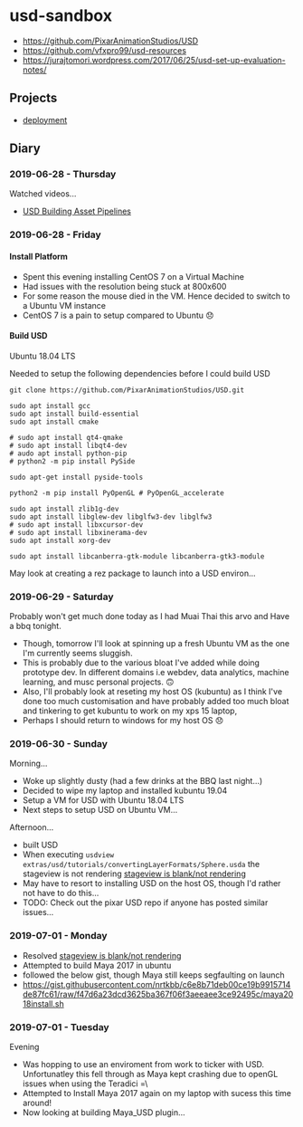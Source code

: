 # usd-sandbox

- https://github.com/PixarAnimationStudios/USD
- https://github.com/vfxpro99/usd-resources
- https://jurajtomori.wordpress.com/2017/06/25/usd-set-up-evaluation-notes/

## Projects
- [deployment](https://github.com/uncojohnco/usd-sandbox/projects/2)

## Diary

### 2019-06-28 - Thursday
Watched videos...
- [USD Building Asset Pipelines](https://www.youtube.com/watch?v=4W5D-IuRyaM)


### 2019-06-28 - Friday

#### Install Platform 
- Spent this evening installing CentOS 7 on a Virtual Machine
- Had issues with the resolution being stuck at 800x600
- For some reason the mouse died in the VM. Hence decided to switch to a Ubuntu VM instance
- CentOS 7 is a pain to setup compared to Ubuntu 😞


#### Build USD
Ubuntu 18.04 LTS

Needed to setup the following dependencies before I could build USD
```
git clone https://github.com/PixarAnimationStudios/USD.git

sudo apt install gcc
sudo apt install build-essential
sudo apt install cmake

# sudo apt install qt4-qmake
# sudo apt install libqt4-dev
# audo apt install python-pip
# python2 -m pip install PySide

sudo apt-get install pyside-tools

python2 -m pip install PyOpenGL # PyOpenGL_accelerate

sudo apt install zlib1g-dev
sudo apt install libglew-dev libglfw3-dev libglfw3
# sudo apt install libxcursor-dev
# sudo apt install libxinerama-dev
sudo apt install xorg-dev

sudo apt install libcanberra-gtk-module libcanberra-gtk3-module
```

May look at creating a rez package to launch into a USD environ...

### 2019-06-29 - Saturday

Probably won't get much done today as I had Muai Thai this arvo and Have a bbq tonight.

- Though, tomorrow I'll look at spinning up a fresh Ubuntu VM as the one I'm currently seems sluggish. 
- This is probably due to the various bloat I've added while doing prototype dev. In different domains i.e webdev, data analytics, machine learning, and musc personal projects. 🙃
- Also, I'll probably look at reseting my host OS (kubuntu) as I think I've done too much customisation and have probably added too much bloat and tinkering to get kubuntu to work on my xps 15 laptop, 
- Perhaps I should return to windows for my host OS 😞

### 2019-06-30 - Sunday

Morning...
- Woke up slightly dusty (had a few drinks at the BBQ last night...)
- Decided to wipe my laptop and installed kubuntu 19.04
- Setup a VM for USD with Ubuntu 18.04 LTS
- Next steps to setup USD on Ubuntu VM...

Afternoon...
- built USD
- When executing `usdview extras/usd/tutorials/convertingLayerFormats/Sphere.usda` the stageview is not rendering [stageview is blank/not rendering](https://github.com/uncojohnco/usd-sandbox/issues/13)
- May have to resort to installing USD on the host OS, though I'd rather not have to do this...
- TODO: Check out the pixar USD repo if anyone has posted similar issues...

### 2019-07-01 - Monday

 - Resolved [stageview is blank/not rendering](https://github.com/uncojohnco/usd-sandbox/issues/13)
 - Attempted to build Maya 2017 in ubuntu
  - followed the below gist, though Maya still keeps segfaulting on launch
  - https://gist.githubusercontent.com/nrtkbb/c6e8b71deb00ce19b9915714de87fc61/raw/f47d6a23dcd3625ba367f06f3aeeaee3ce92495c/maya2018install.sh
  
### 2019-07-01 - Tuesday

Evening
 - Was hopping to use an enviroment from work to ticker with USD. Unfortunatley this fell through as Maya kept crashing due to openGL issues when using the Teradici =\ 
 - Attempted to Install Maya 2017 again on my laptop with sucess this time around!
 - Now looking at building Maya_USD plugin...
 
